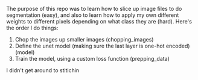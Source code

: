 The purpose of this repo was to learn how to slice up image files to do segmentation (easy), and also to learn how to apply my own different weights to different pixels 
depending on what class they are (hard). Here's the order I do things:

1. Chop the images up smaller images (chopping_images)
2. Define the unet model (making sure the last layer is one-hot encoded) (model)
3. Train the model, using a custom loss function (prepping_data)

I didn't get around to stitichin
